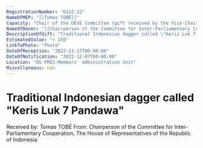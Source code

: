 ```yaml
---
RegistrationNumber: "G112-22"
NameOfMEP: "[[Tomas TOBÉ]]"
Capacity: "Chair of the DEVE Committee (gift received by the Vice-Chair on mission)"
NameOfDonor: "[[Chairperson of the Committee for Inter-Parliamentary Cooperation, The House of Representatives of the Republic of Indonesia]]"
DescriptionOfGift: "Traditional Indonesian dagger called \"Keris Luk 7 Pandawa\""
EstimatedValue: "< 150"
LinkToPhoto: "Photo"
DateOfReception: "2022-11-17T00:00:00"
DateOfNotification: "2022-12-07T00:00:00"
Location: "DG PRES-Members' Administration Unit"
Miscellaneous: nan
---
```


# Traditional Indonesian dagger called "Keris Luk 7 Pandawa"

Received by: Tomas TOBÉ
From: Chairperson of the Committee for Inter-Parliamentary Cooperation, The House of Representatives of the Republic of Indonesia
